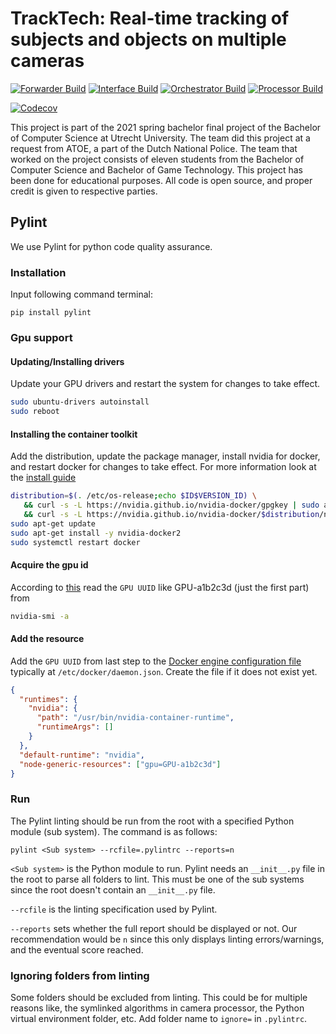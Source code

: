 # TrackTech: Real-time tracking of subjects and objects on multiple cameras

[![Forwarder Build](https://github.com/UU-tracktech/tracktech/actions/workflows/Forwarder_Build.yml/badge.svg)](https://github.com/UU-tracktech/tracktech/actions/workflows/Forwarder_Build.yml)
[![Interface Build](https://github.com/UU-tracktech/tracktech/actions/workflows/Interface_Build.yml/badge.svg)](https://github.com/UU-tracktech/tracktech/actions/workflows/Interface_Build.yml)
[![Orchestrator Build](https://github.com/UU-tracktech/tracktech/actions/workflows/Orchestrator_Build.yml/badge.svg)](https://github.com/UU-tracktech/tracktech/actions/workflows/Orchestrator_Build.yml)
[![Processor Build](https://github.com/UU-tracktech/tracktech/actions/workflows/Processor_Build.yml/badge.svg)](https://github.com/UU-tracktech/tracktech/actions/workflows/Processor_Build.yml)

[![Codecov](https://codecov.io/gh/UU-tracktech/tracktech/branch/develop/graph/badge.svg?token=swMWxrC43A)](https://codecov.io/gh/UU-tracktech/tracktech)

This project is part of the 2021 spring bachelor final project of the Bachelor of Computer Science at Utrecht University.
The team did this project at a request from ATOE, a part of the Dutch National Police.
The team that worked on the project consists of eleven students from the Bachelor of Computer Science and Bachelor of Game Technology.
This project has been done for educational purposes.
All code is open source, and proper credit is given to respective parties.

## Pylint

We use Pylint for python code quality assurance.

### Installation

Input following command terminal:

```
pip install pylint
```

### Gpu support

#### Updating/Installing drivers

Update your GPU drivers and restart the system for changes to take effect.

```bash
sudo ubuntu-drivers autoinstall
sudo reboot
```

#### Installing the container toolkit

Add the distribution, update the package manager, install nvidia for docker, and restart docker for changes to take effect.
For more information look at the [install guide](https://docs.nvidia.com/datacenter/cloud-native/container-toolkit/install-guide.html#install-guide)

```bash
distribution=$(. /etc/os-release;echo $ID$VERSION_ID) \
   && curl -s -L https://nvidia.github.io/nvidia-docker/gpgkey | sudo apt-key add - \
   && curl -s -L https://nvidia.github.io/nvidia-docker/$distribution/nvidia-docker.list | sudo tee /etc/apt/sources.list.d/nvidia-docker.list
sudo apt-get update
sudo apt-get install -y nvidia-docker2
sudo systemctl restart docker
```

#### Acquire the gpu id

According to [this](https://gist.github.com/tomlankhorst/33da3c4b9edbde5c83fc1244f010815c) read the `GPU UUID` like GPU-a1b2c3d (just the first part) from

```bash
nvidia-smi -a
```

#### Add the resource

Add the `GPU UUID` from last step to the [Docker engine configuration file](https://docs.docker.com/config/daemon/#configure-the-docker-daemon) typically at `/etc/docker/daemon.json`. Create the file if it does not exist yet.

```json
{
  "runtimes": {
    "nvidia": {
      "path": "/usr/bin/nvidia-container-runtime",
      "runtimeArgs": []
    }
  },
  "default-runtime": "nvidia",
  "node-generic-resources": ["gpu=GPU-a1b2c3d"]
}
```

### Run

The Pylint linting should be run from the root with a specified Python module (sub system).
The command is as follows:

`pylint <Sub system> --rcfile=.pylintrc --reports=n`

`<Sub system>` is the Python module to run.
Pylint needs an `__init__.py` file in the root to parse all folders to lint.
This must be one of the sub systems since the root doesn't contain an `__init__.py` file.

`--rcfile` is the linting specification used by Pylint.

`--reports` sets whether the full report should be displayed or not.
Our recommendation would be `n` since this only displays linting errors/warnings, and the eventual score reached.

### Ignoring folders from linting

Some folders should be excluded from linting.
This could be for multiple reasons like,
the symlinked algorithms in camera processor,
the Python virtual environment folder, etc.
Add folder name to `ignore=` in `.pylintrc`.
